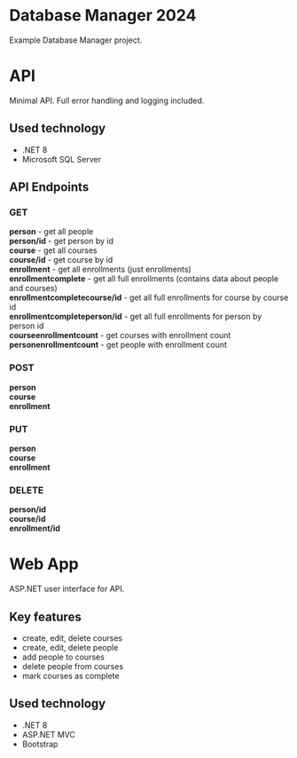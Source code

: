 # Database Manager 2024
Example Database Manager project.

# API
Minimal API. Full error handling and logging included.

## Used technology
- .NET 8
- Microsoft SQL Server
  
## API Endpoints
### GET
**person** - get all people\
**person/id** - get person by id\
**course** - get all courses\
**course/id** - get course by id\
**enrollment** - get all enrollments (just enrollments)\
**enrollmentcomplete** - get all full enrollments (contains data about people and courses)\
**enrollmentcompletecourse/id** - get all full enrollments for course by course id\
**enrollmentcompleteperson/id** - get all full enrollments for person by person id\
**courseenrollmentcount** - get courses with enrollment count\
**personenrollmentcount** - get people with enrollment count

### POST
**person**\
**course**\
**enrollment**

### PUT
**person**\
**course**\
**enrollment**

### DELETE
**person/id**\
**course/id**\
**enrollment/id**

# Web App
ASP.NET user interface for API.

## Key features
- create, edit, delete courses
- create, edit, delete people
- add people to courses
- delete people from courses
- mark courses as complete

## Used technology
- .NET 8
- ASP.NET MVC
- Bootstrap
